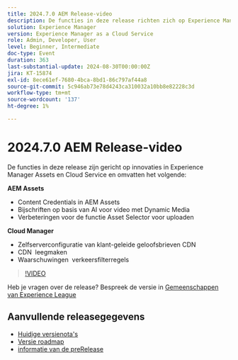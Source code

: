 ```yaml
---
title: 2024.7.0 AEM Release-video
description: De functies in deze release richten zich op Experience Manager Assets- en Cloud Service-innovaties en bevatten de volgende informatie:AEM Assets:Content Credentials in AEM Assets ​ AI-bijschriften voor video met Dynamic Media ​ Asset Selector Enhancements voor Upload ​ Cloud Manager:Self-serve configuratie van CDN-referenties ​ CDN Purge ​ Traffic Filter Rules Alerts ​
solution: Experience Manager
version: Experience Manager as a Cloud Service
role: Admin, Developer, User
level: Beginner, Intermediate
doc-type: Event
duration: 363
last-substantial-update: 2024-08-30T00:00:00Z
jira: KT-15874
exl-id: 8ece61ef-7680-4bca-8bd1-86c797af44a8
source-git-commit: 5c946ab73e78d4243ca310032a10bb8e82228c3d
workflow-type: tm+mt
source-wordcount: '137'
ht-degree: 1%

---
```


# 2024.7.0 AEM Release-video

De functies in deze release zijn gericht op innovaties in Experience Manager Assets en Cloud Service en omvatten het volgende:

**AEM Assets**

* Content Credentials in AEM Assets &#x200B;
* Bijschriften op basis van AI voor video met Dynamic Media &#x200B;
* Verbeteringen voor de functie Asset Selector voor uploaden &#x200B;

**Cloud Manager**

* Zelfserverconfiguratie van klant-geleide geloofsbrieven CDN &#x200B;
* CDN &#x200B; leegmaken
* Waarschuwingen &#x200B; verkeersfilterregels

>[!VIDEO](https://video.tv.adobe.com/v/3432539/?learn=on&captions=dut)


Heb je vragen over de release?  Bespreek de versie in [ Gemeenschappen van Experience League ](https://adobe.ly/3X9WQfF)

## Aanvullende releasegegevens

* [ Huidige versienota&#39;s ](https://experienceleague.adobe.com/docs/experience-manager-cloud-service/content/release-notes/home.html?lang=nl-NL)
* [ Versie roadmap ](https://experienceleague.adobe.com/docs/experience-manager-release-information/aem-release-updates/update-releases-roadmap.html?lang=nl-NL)
* [ informatie van de preRelease ](https://experienceleague.adobe.com/docs/experience-manager-cloud-service/content/release-notes/prerelease.html?lang=nl-NL)
